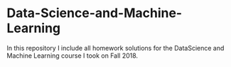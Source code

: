 # Data-Science-and-Machine-Learning

In this repository I include all homework solutions for the DataScience and Machine Learning course I took on Fall 2018.
